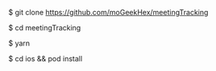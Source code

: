 $ git clone https://github.com/moGeekHex/meetingTracking

$ cd meetingTracking

$ yarn

$ cd ios && pod install
